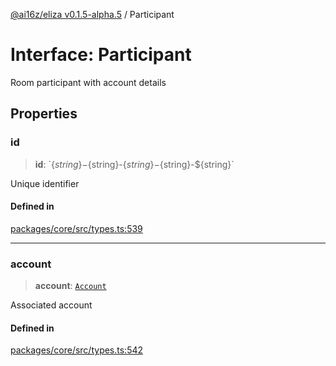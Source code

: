 [@ai16z/eliza v0.1.5-alpha.5](../index.md) / Participant

# Interface: Participant

Room participant with account details

## Properties

### id

> **id**: \`$\{string\}-$\{string\}-$\{string\}-$\{string\}-$\{string\}\`

Unique identifier

#### Defined in

[packages/core/src/types.ts:539](https://github.com/roschler/eliza/blob/main/packages/core/src/types.ts#L539)

***

### account

> **account**: [`Account`](Account.md)

Associated account

#### Defined in

[packages/core/src/types.ts:542](https://github.com/roschler/eliza/blob/main/packages/core/src/types.ts#L542)
